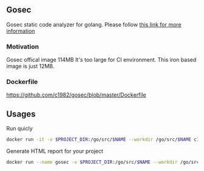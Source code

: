 ## Gosec
Gosec static code analyzer for golang. Please follow [this link for more information](https://github.com/securego/gosec/)

### Motivation
Gosec offical image 114MB It's too large for CI environment. This iron based image is just 12MB.

### Dockerfile
https://github.com/c1982/gosec/blob/master/Dockerfile

## Usages

Run quicly

```bash
docker run -it -v $PROJECT_DIR:/go/src/$NAME --workdir /go/src/$NAME c1982/gs ./...
```

Generate HTML report for your project

```bash
docker run --name gosec -v $PROJECT_DIR:/go/src/$NAME --workdir /go/src/$NAME c1982/gs -exclude=G104 -fmt=html -out=report.html ./...
```